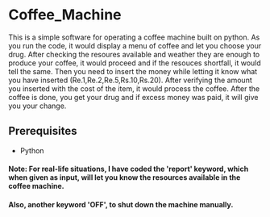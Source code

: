 # Coffee_Machine
This is a simple software for operating a coffee machine built on python.
As you run the code, it would display a menu of coffee and let you choose your drug.
After checking the resoures available and weather they are enough to produce your coffee, it would proceed and if the resouces shortfall, it would tell the same.
Then you need to insert the money while letting it know what you have inserted (Re.1,Re.2,Re.5,Rs.10,Rs.20).
After verifying the amount you inserted with the cost of the item, it would process the coffee.
After the coffee is done, you get your drug and if excess money was paid, it will give you your change.
## Prerequisites
* Python
#### Note: For real-life situations, I have coded the 'report' keyword, which when given as input, will let you know the resources available in the coffee machine.
#### Also, another keyword 'OFF', to shut down the machine manually.
